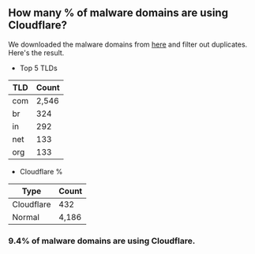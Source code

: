 ## How many % of malware domains are using Cloudflare?


We downloaded the malware domains from [here](https://urlhaus.abuse.ch) and filter out duplicates.
Here's the result.


[//]: # (start replacement)


- Top 5 TLDs

| TLD | Count |
| --- | --- |
| com | 2,546 |
| br | 324 |
| in | 292 |
| net | 133 |
| org | 133 |


- Cloudflare %

| Type | Count |
| --- | --- |
| Cloudflare | 432 |
| Normal | 4,186 |


### 9.4% of malware domains are using Cloudflare.